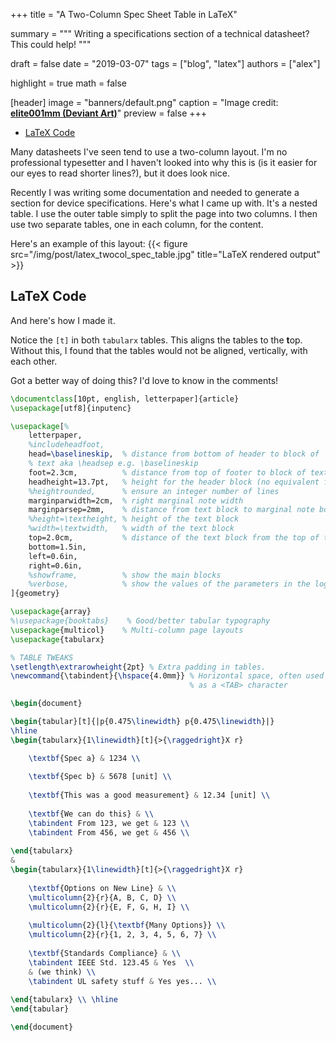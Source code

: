 +++
title = "A Two-Column Spec Sheet Table in LaTeX"

summary = """
Writing a specifications section of a technical datasheet? This could help!
"""

draft = false
date = "2019-03-07"
tags = ["blog", "latex"]
authors = ["alex"]

highlight = true
math = false

[header]
image = "banners/default.png"
caption = "Image credit: [**elite001mm (Deviant Art)**](http://fav.me/d9qa7qz)"
preview = false
+++

- [LaTeX Code](#latex-code)

Many datasheets I've seen tend to use a two-column layout. I'm no professional
typesetter and I haven't looked into why this is (is it easier for our eyes to
read shorter lines?), but it does look nice.

Recently I was writing some documentation and needed to generate a section
for device specifications. Here's what I came up with. It's a nested table. 
I use the outer table simply to split the page into two columns. I then use two
separate tables, one in each column, for the content.

Here's an example of this layout:
{{< figure src="/img/post/latex_twocol_spec_table.jpg" title="LaTeX rendered output" >}}

## LaTeX Code

And here's how I made it.

Notice the `[t]` in both `tabularx` tables. This aligns the tables to the 
**t**op. Without this, I found that the tables would not be aligned, vertically,
with each other.

Got a better way of doing this? I'd love to know in the comments!

```latex
\documentclass[10pt, english, letterpaper]{article}
\usepackage[utf8]{inputenc}

\usepackage[%
    letterpaper,
    %includeheadfoot,
    head=\baselineskip,  % distance from bottom of header to block of
    % text aka \headsep e.g. \baselineskip
    foot=2.3cm,          % distance from top of footer to block of text aka \footskip
    headheight=13.7pt,   % height for the header block (no equivalent for footer)
    %heightrounded,      % ensure an integer number of lines
    marginparwidth=2cm,  % right marginal note width
    marginparsep=2mm,    % distance from text block to marginal note box
    %height=\textheight, % height of the text block
    %width=\textwidth,   % width of the text block
    top=2.0cm,           % distance of the text block from the top of the page
    bottom=1.5in,
    left=0.6in,
    right=0.6in,
    %showframe,          % show the main blocks
    %verbose,            % show the values of the parameters in the log file
]{geometry}

\usepackage{array}
%\usepackage{booktabs}    % Good/better tabular typography
\usepackage{multicol}    % Multi-column page layouts
\usepackage{tabularx}

% TABLE TWEAKS
\setlength\extrarowheight{2pt} % Extra padding in tables.
\newcommand{\tabindent}{\hspace{4.0mm}} % Horizontal space, often used in tables
                                        % as a <TAB> character

\begin{document}

\begin{tabular}[t]{|p{0.475\linewidth} p{0.475\linewidth}|}
\hline
\begin{tabularx}{1\linewidth}[t]{>{\raggedright}X r}

    \textbf{Spec a} & 1234 \\
    
    \textbf{Spec b} & 5678 [unit] \\
    
    \textbf{This was a good measurement} & 12.34 [unit] \\
    
    \textbf{We can do this} & \\
    \tabindent From 123, we get & 123 \\
    \tabindent From 456, we get & 456 \\
    
\end{tabularx}
&
\begin{tabularx}{1\linewidth}[t]{>{\raggedright}X r}
    
    \textbf{Options on New Line} & \\
    \multicolumn{2}{r}{A, B, C, D} \\
    \multicolumn{2}{r}{E, F, G, H, I} \\
    
    \multicolumn{2}{l}{\textbf{Many Options}} \\
    \multicolumn{2}{r}{1, 2, 3, 4, 5, 6, 7} \\
    
    \textbf{Standards Compliance} & \\
    \tabindent IEEE Std. 123.45 & Yes  \\
    & (we think) \\
    \tabindent UL safety stuff & Yes yes... \\
    
\end{tabularx} \\ \hline
\end{tabular}

\end{document}
```
